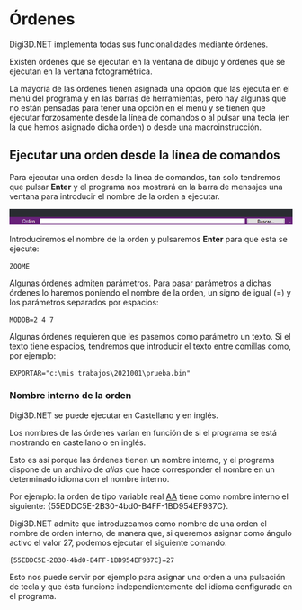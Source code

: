# Órdenes

Digi3D.NET implementa todas sus funcionalidades mediante órdenes. 

Existen órdenes que se ejecutan en la ventana de dibujo y órdenes que se ejecutan en la ventana fotogramétrica.

La mayoría de las órdenes tienen asignada una opción que las ejecuta en el menú del programa y en las barras de herramientas, pero hay algunas que no están pensadas para tener una opción en el menú y se tienen que ejecutar forzosamente desde la línea de comandos o al pulsar una tecla \(en la que hemos asignado dicha orden\) o desde una macroinstrucción.

## Ejecutar una orden desde la línea de comandos

Para ejecutar una orden desde la línea de comandos, tan solo tendremos que pulsar **Enter** y el programa nos mostrará en la barra de mensajes una ventana para introducir el nombre de la orden a ejecutar.

![Barra de mensajes de Digi3D.NET solicitando introducir una orden](../../.gitbook/assets/barramensajessolicitandoorden.png)

Introduciremos el nombre de la orden y pulsaremos **Enter** para que esta se ejecute:

```text
ZOOME
```

Algunas órdenes admiten parámetros. Para pasar parámetros a dichas órdenes lo haremos poniendo el nombre de la orden, un signo de igual \(=\) y los parámetros separados por espacios:

```text
MODOB=2 4 7
```

Algunas órdenes requieren que les pasemos como parámetro un texto. Si el texto tiene espacios, tendremos que introducir el texto entre comillas como, por ejemplo:

```text
EXPORTAR="c:\mis trabajos\2021001\prueba.bin"
```

### Nombre interno de la orden

Digi3D.NET se puede ejecutar en Castellano y en inglés. 

Los nombres de las órdenes varían en función de si el programa se está mostrando en castellano o en inglés.

Esto es así porque las órdenes tienen un nombre interno, y el programa dispone de un archivo de _alias_ que hace corresponder el nombre en un determinado idioma con el nombre interno.

Por ejemplo: la orden de tipo variable real [AA](ventana-de-dibujo/variables/a/aa.md) tiene como nombre interno el siguiente: {55EDDC5E-2B30-4bd0-B4FF-1BD954EF937C}.

Digi3D.NET admite que introduzcamos como nombre de una orden el nombre de orden interno, de manera que, si queremos asignar como ángulo activo el valor 27, podemos ejecutar el siguiente comando:

```text
{55EDDC5E-2B30-4bd0-B4FF-1BD954EF937C}=27
```

Esto nos puede servir por ejemplo para asignar una orden a una pulsación de tecla y que ésta funcione independientemente del idioma configurado en el programa.

